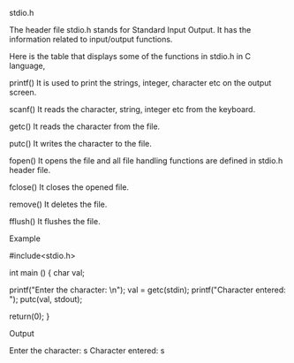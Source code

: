 stdio.h

The header file stdio.h stands for Standard Input Output. It has the information related to input/output functions.

Here is the table that displays some of the functions in stdio.h in C language,

printf()
It is used to print the strings, integer, character etc on the output screen.

scanf()
It reads the character, string, integer etc from the keyboard.

getc()
It reads the character from the file.

putc()
It writes the character to the file.

fopen()
It opens the file and all file handling functions are defined in stdio.h header file.

fclose()
It closes the opened file.

remove()
It deletes the file.

fflush()
It flushes the file.

Example

#include<stdio.h>

int main () {
   char val;

   printf("Enter the character: \n");
   val = getc(stdin);
   printf("Character entered: ");
   putc(val, stdout);

   return(0);
}

Output

Enter the character: s
Character entered: s
